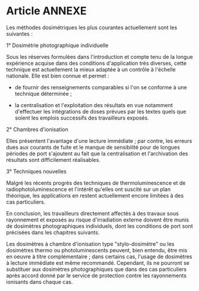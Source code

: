 # Article ANNEXE

Les méthodes dosimétriques les plus courantes actuellement sont les suivantes :

1° Dosimétrie photographique individuelle

Sous les réserves formulées dans l'introduction et compte tenu de la longue expérience acquise dans des conditions d'application très diverses, cette technique est actuellement la mieux adaptée à un contrôle à l'échelle nationale. Elle est bien connue et permet :

- de fournir des renseignements comparables si l'on se conforme à une technique déterminée ;

- la centralisation et l'exploitation des résultats en vue notamment d'effectuer les intégrations de doses prévues par les textes quels que soient les emplois successifs des travailleurs exposés.

2° Chambres d'ionisation

Elles présentent l'avantage d'une lecture immédiate ; par contre, les erreurs dues aux courants de fuite et le manque de sensibilité pour de longues périodes de port s'ajoutent au fait que la centralisation et l'archivation des résultats sont difficilement réalisables.

3° Techniques nouvelles

Malgré les récents progrès des techniques de thermoluminescence et de radiophotoluminescence et l'intérêt qu'elles ont suscité sur un plan théorique, les applications en restent actuellement encore limitées à des cas particuliers.

En conclusion, les travailleurs directement affectés à des travaux sous rayonnement et exposés au risque d'irradiation externe doivent être munis de dosimètres photographiques individuels, dont les conditions de port sont précisées dans les chapitres suivants.

Les dosimètres à chambre d'ionisation type "stylo-dosimètre" ou les dosimètres thermo ou photoluminescents peuvent, bien entendu, être mis en oeuvre à titre complémentaire ; dans certains cas, l'usage de dosimètres à lecture immédiate est même recommandé. Cependant, ils ne pourront se substituer aux dosimètres photographiques que dans des cas particuliers après accord donné par le service de protection contre les rayonnements ionisants dans chaque cas.
